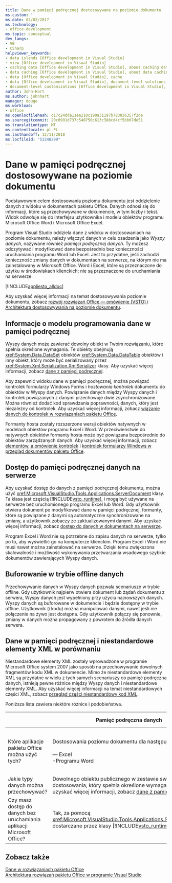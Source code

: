 ```yaml
---
title: Dane w pamięci podręcznej dostosowywane na poziomie dokumentu
ms.custom: ''
ms.date: 02/02/2017
ms.technology:
- office-development
ms.topic: conceptual
dev_langs:
- VB
- CSharp
helpviewer_keywords:
- data islands [Office development in Visual Studio]
- view [Office development in Visual Studio]
- caching data [Office development in Visual Studio], about caching data
- data caching [Office development in Visual Studio], about data caching
- data [Office development in Visual Studio], cache
- data [Office development in Visual Studio], document-level solutions
- document-level customizations [Office development in Visual Studio], data model
author: John-Hart
ms.author: johnhart
manager: douge
ms.workload:
- office
ms.openlocfilehash: c17c24dda11ea210c190a31197b783036357f2de
ms.sourcegitcommit: 20c0991d737c540750c613c380cd4cf5bb07de51
ms.translationtype: MT
ms.contentlocale: pl-PL
ms.lasthandoff: 12/11/2018
ms.locfileid: "53248299"
---
```

# <a name="cached-data-in-document-level-customizations"></a>Dane w pamięci podręcznej dostosowywane na poziomie dokumentu
  Podstawowym celem dostosowania poziomu dokumentu jest oddzielenie danych z widoku w dokumentach pakietu Office. Danych odnosi się do informacji, które są przechowywane w dokumencie, w tym liczby i tekst. Widok odwołuje się do interfejsu użytkownika i modelu obiektów programu Microsoft Office Word i Microsoft Office Excel.  
  
 Program Visual Studio oddziela dane z widoku w dostosowaniach na poziomie dokumentu, należy włączyć danych w celu osadzenia jako *Wyspy danych*, nazywane również *pamięci podręcznej danych*. Ty możesz odczytywać i modyfikować dane bezpośrednio bez konieczności uruchamiania programu Word lub Excel. Jest to przydatne, jeśli zachodzi konieczność zmiany danych w dokumentach na serwerze, na którym nie ma zainstalowany w Microsoft Office. Word i Excel, które są przeznaczone do użytku w środowiskach klienckich; nie są przeznaczone do uruchamiania na serwerze.  
  
 [!INCLUDE[appliesto_alldoc](../vsto/includes/appliesto-alldoc-md.md)]  
  
 Aby uzyskać więcej informacji na temat dostosowywania poziomie dokumentu, zobacz [rozwój rozwiązań Office ― omówienie &#40;VSTO&#41; ](../vsto/office-solutions-development-overview-vsto.md) i [Architektura dostosowywania na poziomie dokumentu](../vsto/architecture-of-document-level-customizations.md).  
  
## <a name="understand-the-cached-data-programming-model"></a>Informacje o modelu programowania dane w pamięci podręcznej  
 Wyspy danych może zawierać dowolny obiekt w Twoim rozwiązaniu, które spełnia określone wymagania. Te obiekty obejmują <xref:System.Data.DataSet> obiektów <xref:System.Data.DataTable> obiektów i inny obiekt, który może być serializowany przez <xref:System.Xml.Serialization.XmlSerializer> klasy. Aby uzyskać więcej informacji, zobacz [dane z pamięci podręcznej](../vsto/caching-data.md).  
  
 Aby zapewnić widoku dane w pamięci podręcznej, można powiązać kontrolek formularzy Windows Forms i *hostowania kontrolek* dokumentu do obiektów w Wyspy danych. Powiązanie danych między Wyspy danych i kontrolek powiązanych z danymi przechowuje dwie zsynchronizowane. Można również dodać kod sprawdzania poprawności, danych, który jest niezależny od kontrolek. Aby uzyskać więcej informacji, zobacz [wiązanie danych do kontrolek w rozwiązaniach pakietu Office](../vsto/binding-data-to-controls-in-office-solutions.md).  
  
 Formanty hosta zostały rozszerzone wersji obiektów natywnych w modelach obiektów programu Excel i Word. W przeciwieństwie do natywnych obiektów formanty hosta może być powiązana bezpośrednio do obiektów zarządzanych danych. Aby uzyskać więcej informacji, zobacz [elementów, a omówienie kontrolek](../vsto/host-items-and-host-controls-overview.md) i [kontrolek formularzy Windows w przegląd dokumentów pakietu Office](../vsto/windows-forms-controls-on-office-documents-overview.md).  
  
## <a name="access-cached-data-on-the-server"></a>Dostęp do pamięci podręcznej danych na serwerze  
 Aby uzyskać dostęp do danych z pamięci podręcznej dokumentu, można użyć <xref:Microsoft.VisualStudio.Tools.Applications.ServerDocument> klasy. Ta klasa jest częścią [!INCLUDE[vsto_runtime](../vsto/includes/vsto-runtime-md.md)], i mogą być używane na serwerze bez uruchomionego programu Excel lub Word. Gdy użytkownik otwiera dokument po modyfikować dane w pamięci podręcznej, formanty, które są powiązane z danymi są automatycznie synchronizowane na zmiany, a użytkownik zobaczy ze zaktualizowanymi danymi. Aby uzyskać więcej informacji, zobacz [dostęp do danych w dokumentach na serwerze](../vsto/accessing-data-in-documents-on-the-server.md).  
  
 Program Excel i Word nie są potrzebne do zapisu danych na serwerze, tylko po to, aby wyświetlić go na komputerze klienckim. Program Excel i Word nie musi nawet można zainstalować na serwerze. Dzięki temu zwiększona skalowalność i możliwość wykonywania przetwarzania wsadowego szybkie dokumentów zawierających Wyspy danych.  
  
## <a name="data-caching-for-offline-use"></a>Buforowanie w trybie offline danych  
 Przechowywanie danych w Wyspy danych pozwala scenariusze w trybie offline. Gdy użytkownik najpierw otwiera dokument lub żądań dokumentu z serwera, Wyspy danych jest wypełniony przy użyciu najnowszych danych. Wyspy danych są buforowane w dokumencie i będzie dostępny w trybie offline. Użytkownik (i kodu) można manipulować danymi, nawet jeśli nie połączenie na żywo jest dostępna. Gdy użytkownik połączy się ponownie, zmiany w danych można propagowany z powrotem do źródła danych serwera.  
  
## <a name="cached-data-and-custom-xml-parts-compared"></a>Dane w pamięci podręcznej i niestandardowe elementy XML w porównaniu  
 Niestandardowe elementy XML zostały wprowadzone w programie Microsoft Office system 2007 jako sposób na przechowywanie dowolnych fragmentów kodu XML w dokumencie. Mimo że niestandardowe elementy XML są przydatne w wielu z tych samych scenariuszy co pamięć podręczna danych, istnieją pewne różnice między Wyspy danych i niestandardowe elementy XML. Aby uzyskać więcej informacji na temat niestandardowych części XML, zobacz [przegląd części niestandardowy kod XML](../vsto/custom-xml-parts-overview.md).  
  
 Poniższa lista zawiera niektóre różnice i podobieństwa.  
  
||Pamięć podręczna danych|Niestandardowe elementy XML|  
|-|----------------|----------------------|  
|Które aplikacje pakietu Office można użyć tych?|Dostosowania poziomu dokumentu dla następujących aplikacji:<br /><br /> — Excel<br />-Programu Word|Rozwiązania dokumentu i na poziomie aplikacji dla następujących aplikacji:<br /><br /> — Excel<br />— PowerPoint<br />-Programu Word|  
|Jakie typy danych można przechowywać?|Dowolnego obiektu publicznego w zestawie swoje dostosowania, który spełnia określone wymagania. Aby uzyskać więcej informacji, zobacz [dane z pamięci podręcznej](../vsto/caching-data.md).|Wszelkie dane XML.|  
|Czy masz dostęp do danych bez uruchamiania aplikacji Microsoft Office?|Tak, za pomocą <xref:Microsoft.VisualStudio.Tools.Applications.ServerDocument> dostarczane przez klasy [!INCLUDE[vsto_runtime](../vsto/includes/vsto-runtime-md.md)].|Tak, korzystając z klas w <xref:System.IO.Packaging> przestrzeni nazw, lub za pomocą Open XML Format SDK.|  
  
## <a name="see-also"></a>Zobacz także  
 [Dane w rozwiązaniach pakietu Office](../vsto/data-in-office-solutions.md)   
 [Architektura rozwiązań pakietu Office w programie Visual Studio](../vsto/architecture-of-office-solutions-in-visual-studio.md)  
  
  